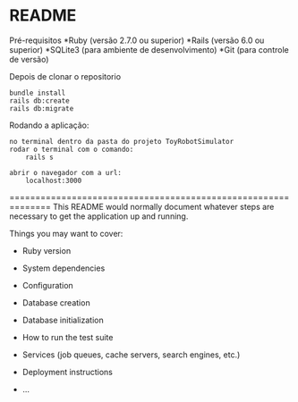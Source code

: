 # README
Pré-requisitos
    *Ruby (versão 2.7.0 ou superior)
    *Rails (versão 6.0 ou superior)
    *SQLite3 (para ambiente de desenvolvimento)
    *Git (para controle de versão)

Depois de clonar o repositorio 

    bundle install
    rails db:create
    rails db:migrate

Rodando a aplicação:

    no terminal dentro da pasta do projeto ToyRobotSimulator
    rodar o terminal com o comando:
        rails s

    abrir o navegador com a url:
        localhost:3000
==============================================================
This README would normally document whatever steps are necessary to get the
application up and running.

Things you may want to cover:

* Ruby version

* System dependencies

* Configuration

* Database creation

* Database initialization

* How to run the test suite

* Services (job queues, cache servers, search engines, etc.)

* Deployment instructions

* ...
